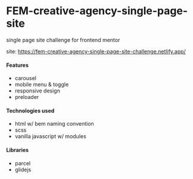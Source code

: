 # FEM-creative-agency-single-page-site
single page site challenge for frontend mentor

site: https://fem-creative-agency-single-page-site-challenge.netlify.app/

#### Features
- carousel
- mobile menu & toggle
- responsive design
- preloader

#### Technologies used
- html w/ bem naming convention
- scss
- vanilla javascript w/ modules

#### Libraries
- parcel
- glidejs
